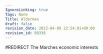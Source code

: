 ```yaml
---
IgnoreLinking: true
Tags: None
Title: Alderman
draft: false
revision_date: 2022-04-09 22:54:01+00:00
revision_id: 88338
---
```


#REDIRECT The Marches economic interests